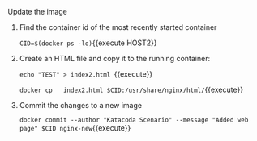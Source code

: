 Update the image

1. Find the container id of the most recently started container

    `CID=$(docker ps -lq)`{{execute HOST2}}
    
2. Create an HTML file and copy it to the running container:

    `echo "TEST" > index2.html `{{execute}}  
    
    `docker cp   index2.html $CID:/usr/share/nginx/html/`{{execute}}
    
3. Commit the changes to a new image

    `docker commit --author "Katacoda Scenario" --message "Added web page" $CID nginx-new`{{execute}}    
 

